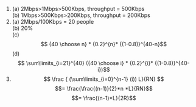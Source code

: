 1. 
    (a) 2Mbps>1Mbps>500Kbps, throughput = 500Kbps\
    (b) 1Mbps>500Kbps>200Kbps, throughput = 200Kbps
2. 
    (a) 2Mbps/100Kbps = 20 people\
    (b) 20%\
    (c) $$ {40 \choose n} * {0.2}^{n}* {(1-0.8)}^{40-n}$$
    (d) $$ \sum\limits_{i=21}^{40} ({40 \choose i} * {0.2}^{i}* {(1-0.8)}^{40-i})$$
3. $$ \frac { (\sum\limits_{i=0}^{n-1} (i)) L}{RN} $$
    $$= \frac{\frac{(n-1)}{2}*n *L}{RN}$$
    $$= \frac{(n-1)*L}{2R}$$

